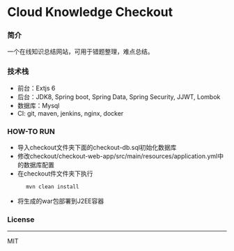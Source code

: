 # Cloud Knowledge Checkout

### 简介
一个在线知识总结网站，可用于错题整理，难点总结。
### 技术栈
+ 前台：Extjs 6
+ 后台：JDK8, Spring boot, Spring Data, Spring Security, JJWT, Lombok
+ 数据库：Mysql
+ CI: git, maven, jenkins, nginx, docker

### HOW-TO RUN
+ 导入checkout文件夹下面的checkout-db.sql初始化数据库 
+ 修改checkout/checkout-web-app/src/main/resources/application.yml中的数据库配置
+ 在checkout件文件夹下执行
 ```sh
       mvn clean install
```
+ 将生成的war包部署到J2EE容器

### License
---
MIT